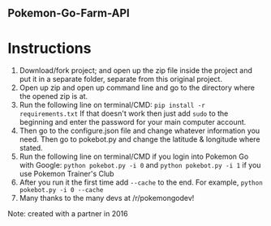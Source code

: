 ## Pokemon-Go-Farm-API
# Instructions
1. Download/fork project; and open up the zip file inside the project and put it in a separate folder, separate from this original project.
2. Open up zip and open up command line and go to the directory where the opened zip is at. 
3. Run the following line on terminal/CMD: `pip install -r requirements.txt` If that doesn't work then just add `sudo` to the beginning and enter the password for your main computer account.
4. Then go to the configure.json file and change whatever information you need. Then go to pokebot.py and change the latitude & longitude where stated.
5. Run the following line on terminal/CMD if you login into Pokemon Go with Google: `python pokebot.py -i 0` and `python pokebot.py -i 1` if you use Pokemon Trainer's Club
6. After you run it the first time add `--cache` to the end. For example, `python pokebot.py -i 0 --cache`
7. Many thanks to the many devs at /r/pokemongodev!

Note: created with a partner in 2016

